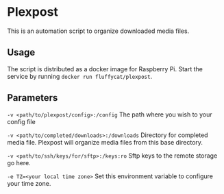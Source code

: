 # Plexpost
This is an automation script to organize downloaded media files.

## Usage
The script is distributed as a docker image for Raspberry Pi. Start the service by running `docker run fluffycat/plexpost`.

## Parameters
`-v <path/to/plexpost/config>:/config`
The path where you wish to your config file

`-v <path/to/completed/downloads>:/downloads`
Directory for completed media file. Plexpost will organize media files from this base directory. 

`-v <path/to/ssh/keys/for/sftp>:/keys:ro`
Sftp keys to the remote storage go here.

`-e TZ=<your local time zone>`
Set this environment variable to configure your time zone.